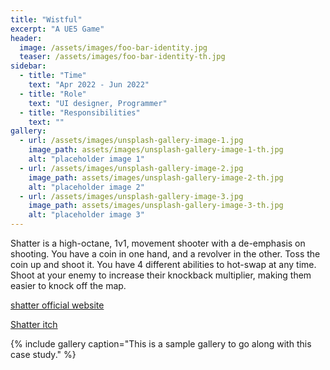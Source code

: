 ```yaml
---
title: "Wistful"
excerpt: "A UE5 Game"
header:
  image: /assets/images/foo-bar-identity.jpg
  teaser: /assets/images/foo-bar-identity-th.jpg
sidebar:
  - title: "Time"
    text: "Apr 2022 - Jun 2022"
  - title: "Role"
    text: "UI designer, Programmer"
  - title: "Responsibilities"
    text: ""
gallery:
  - url: /assets/images/unsplash-gallery-image-1.jpg
    image_path: assets/images/unsplash-gallery-image-1-th.jpg
    alt: "placeholder image 1"
  - url: /assets/images/unsplash-gallery-image-2.jpg
    image_path: assets/images/unsplash-gallery-image-2-th.jpg
    alt: "placeholder image 2"
  - url: /assets/images/unsplash-gallery-image-3.jpg
    image_path: assets/images/unsplash-gallery-image-3-th.jpg
    alt: "placeholder image 3"
---
```


Shatter is a high-octane, 1v1, movement shooter with a de-emphasis on shooting. You have a coin in one hand, and a revolver in the other. Toss the coin up and shoot it. You have 4 different abilities to hot-swap at any time. Shoot at your enemy to increase their knockback multiplier, making them easier to knock off the map.

[shatter official website](https://www.shatter.co.in/)

[Shatter itch](https://k1ngslayer.itch.io/shatter)

{% include gallery caption="This is a sample gallery to go along with this case study." %}
